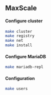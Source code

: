## MaxScale

#### Configure cluster

```bash
make cluster
make registry
make net
make install
```

#### Configure MariaDB

```bash
make mariadb-repl
```

#### Configuration

```bash
make users
```